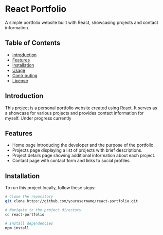 # React Portfolio

A simple portfolio website built with React, showcasing projects and contact information.

## Table of Contents

- [Introduction](#introduction)
- [Features](#features)
- [Installation](#installation)
- [Usage](#usage)
- [Contributing](#contributing)
- [License](#license)

## Introduction

This project is a personal portfolio website created using React. It serves as a showcase for various projects and provides contact information for myself. Under progress currently

## Features

- Home page introducing the developer and the purpose of the portfolio.
- Projects page displaying a list of projects with brief descriptions.
- Project details page showing additional information about each project.
- Contact page with contact form and links to social profiles.

## Installation

To run this project locally, follow these steps:

```bash
# Clone the repository
git clone https://github.com/yourusername/react-portfolio.git

# Navigate to the project directory
cd react-portfolio

# Install dependencies
npm install
